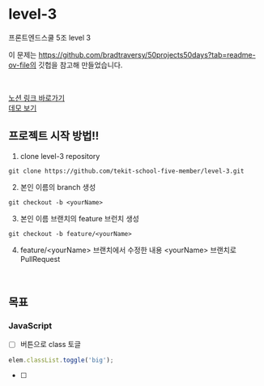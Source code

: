 # level-3

프론트엔드스쿨 5조 level 3

이 문제는 https://github.com/bradtraversy/50projects50days?tab=readme-ov-file의 깃헙을 참고해 만들었습니다.

<br>

[노션 링크 바로가기](https://www.notion.so/Level-3-a66d059b378c468c9d12be7491b250ac)
<br>
[데모 보기](https://50projects50days.com/projects/3d-background-boxes/)

## 프로젝트 시작 방법!!
1. clone level-3 repository
```
git clone https://github.com/tekit-school-five-member/level-3.git 
```
2. 본인 이름의 branch 생성
  ```
  git checkout -b <yourName>
  ```
3. 본인 이름 브랜치의 feature 브런치 생성
```
git checkout -b feature/<yourName>
```
4. feature/\<yourName> 브랜치에서 수정한 내용 \<yourName> 브랜치로 PullRequest
 

<br>

## 목표

### JavaScript

- [ ] 버튼으로 class 토글

```js
elem.classList.toggle('big');
```

- [ ]
